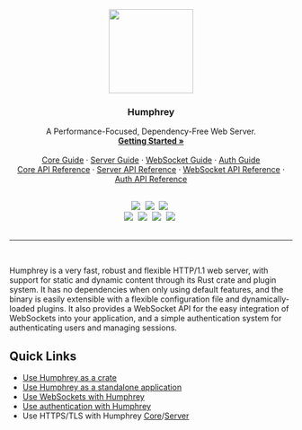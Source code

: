 <div align="center">
  <img src="https://raw.githubusercontent.com/w-henderson/Humphrey/master/assets/logo.png" width=150>

  <h3 align="center">Humphrey</h3>

  <p align="center">
    A Performance-Focused, Dependency-Free Web Server.<br>
    <a href="https://humphrey.whenderson.dev"><strong>Getting Started »</strong></a><br><br>
    <a href="https://humphrey.whenderson.dev/core/index.html">Core Guide</a> ·
    <a href="https://humphrey.whenderson.dev/server/index.html">Server Guide</a> ·
    <a href="https://humphrey.whenderson.dev/websocket/index.html">WebSocket Guide</a> ·
    <a href="https://humphrey.whenderson.dev/auth/index.html">Auth Guide</a><br>
    <a href="https://docs.rs/humphrey">Core API Reference</a> ·
    <a href="https://docs.rs/humphrey-server">Server API Reference</a> ·
    <a href="https://docs.rs/humphrey-ws">WebSocket API Reference</a> ·
    <a href="https://docs.rs/humphrey-auth">Auth API Reference</a>
  </p><br>

  <img src="https://img.shields.io/badge/language-rust-b07858?style=for-the-badge&logo=rust" style="margin-right:5px">
  <img src="https://img.shields.io/github/workflow/status/w-henderson/Humphrey/CI?style=for-the-badge" style="margin-right:5px">
  <img src="https://img.shields.io/badge/dependencies-0-brightgreen?style=for-the-badge" style="margin-right:5px"><br>
  <img src="https://img.shields.io/crates/v/humphrey?label=core&style=for-the-badge" style="margin-right:5px">
  <img src="https://img.shields.io/crates/v/humphrey_server?label=server&style=for-the-badge" style="margin-right:5px">
  <img src="https://img.shields.io/crates/v/humphrey_ws?label=ws&style=for-the-badge" style="margin-right:5px">
  <img src="https://img.shields.io/crates/v/humphrey_auth?label=auth&style=for-the-badge" style="margin-right:5px"><br><br>
</div>

<hr><br>

Humphrey is a very fast, robust and flexible HTTP/1.1 web server, with support for static and dynamic content through its Rust crate and plugin system. It has no dependencies when only using default features, and the binary is easily extensible with a flexible configuration file and dynamically-loaded plugins. It also provides a WebSocket API for the easy integration of WebSockets into your application, and a simple authentication system for authenticating users and managing sessions.

## Quick Links
- [Use Humphrey as a crate](https://humphrey.whenderson.dev/core/index.html)
- [Use Humphrey as a standalone application](https://humphrey.whenderson.dev/server/index.html)
- [Use WebSockets with Humphrey](https://humphrey.whenderson.dev/websocket/index.html)
- [Use authentication with Humphrey](https://humphrey.whenderson.dev/auth/index.html)
- Use HTTPS/TLS with Humphrey [Core](https://humphrey.whenderson.dev/core/https.html)/[Server](https://humphrey.whenderson.dev/server/https.html)